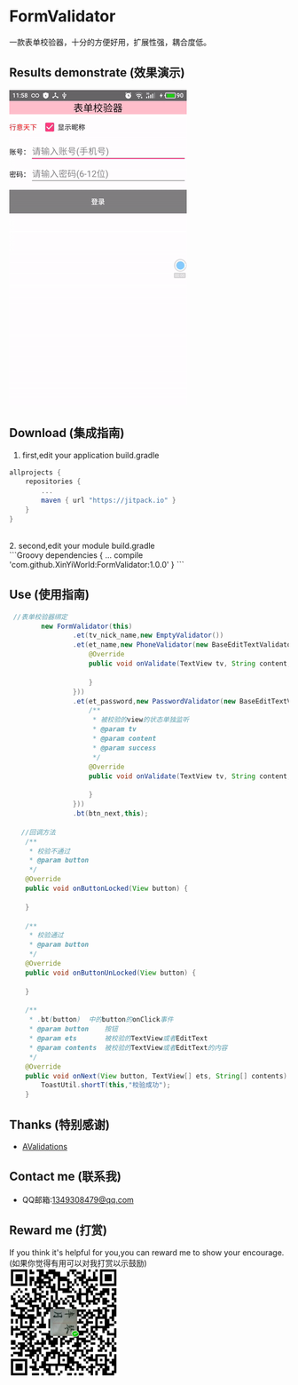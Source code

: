 FormValidator
===================================
一款表单校验器，十分的方便好用，扩展性强，耦合度低。

## Results demonstrate (效果演示)
![image](https://github.com/XinYiWorld/FormValidator/blob/master/result.gif)
## Download (集成指南)
1. first,edit your application build.gradle<br />
```Groovy
allprojects {
    repositories {
        ...
        maven { url "https://jitpack.io" }
    }
}
```
<br />
2. second,edit your module build.gradle<br />
```Groovy
dependencies {
    ...
    compile 'com.github.XinYiWorld:FormValidator:1.0.0'
}
```

## Use (使用指南)
```Java
 //表单校验器绑定
        new FormValidator(this)
                .et(tv_nick_name,new EmptyValidator())
                .et(et_name,new PhoneValidator(new BaseEditTextValidator.OnValidatorResultObserver() {
                    @Override
                    public void onValidate(TextView tv, String content, boolean success) {

                    }
                }))
                .et(et_password,new PasswordValidator(new BaseEditTextValidator.OnValidatorResultObserver() {
                    /**
                     * 被校验的view的状态单独监听
                     * @param tv
                     * @param content
                     * @param success
                     */
                    @Override
                    public void onValidate(TextView tv, String content, boolean success) {

                    }
                }))
                .bt(btn_next,this);
                
   //回调方法
    /**
     * 校验不通过
     * @param button
     */
    @Override
    public void onButtonLocked(View button) {

    }

    /**
     * 校验通过
     * @param button
     */
    @Override
    public void onButtonUnLocked(View button) {

    }

    /**
     * .bt(button)  中的button的onClick事件
     * @param button    按钮
     * @param ets       被校验的TextView或者EditText
     * @param contents  被校验的TextView或者EditText的内容
     */
    @Override
    public void onNext(View button, TextView[] ets, String[] contents) {
        ToastUtil.shortT(this,"校验成功");
    }

```
 
## Thanks (特别感谢)
* [AValidations](https://github.com/xiaob/AValidations)

## Contact me (联系我)
* QQ邮箱:1349308479@qq.com

## Reward me (打赏)
  If you think it's helpful for you,you can reward me to show your encourage.(如果你觉得有用可以对我打赏以示鼓励)<br/>
  ![image](https://github.com/XinYiWorld/CZSuperAdapters/blob/master/wx.png)
  
